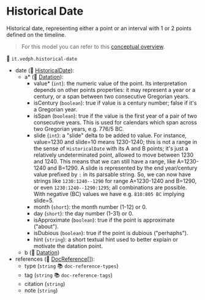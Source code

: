 # Historical Date

Historical date, representing either a point or an interval with 1 or 2 points defined on the timeline.

>For this model you can refer to this [conceptual overview](https://cadmus.fusi-soft.com/docs/data-architecture).

🔑 `it.vedph.historical-date`

- date (🧱 [HistoricalDate](https://github.com/vedph/cadmus-bricks/blob/master/docs/historical-date.md)):
  - a* (🧱 [Datation](https://github.com/vedph/cadmus-bricks/blob/master/docs/datation.md)):
    - value* (`int`): the numeric value of the point. Its interpretation depends on other points properties: it may represent a year or a century, or a span between two consecutive Gregorian years.
    - isCentury (`boolean`): true if value is a century number; false if it's a Gregorian year.
    - isSpan (`boolean`): true if the value is the first year of a pair of two consecutive years. This is used for calendars which span across two Gregorian years, e.g. 776/5 BC.
    - slide (`int`): a "slide" delta to be added to value. For instance, value=1230 and slide=10 means 1230-1240; this is not a range in the sense of `HistoricalDate` with its A and B points; it's just a relatively undeterminated point, allowed to move between 1230 and 1240. This means that we can still have a range, like A=1230-1240 and B=1290. A slide is represented by the end year/century value prefixed by `:` in its parsable string. So, we can now have strings like `1230:1240--1290` for range A=1230-1240 and B=1290, or even `1230:1240--1290:1295`; all combinations are possible. With negative (BC) values we have e.g. `810:805 BC` implying slide=5.
    - month (`short`): the month number (1-12) or 0.
    - day (`short`): the day number (1-31) or 0.
    - isApproximate (`boolean`): true if the point is approximate ("about").
    - isDubious (`boolean`): true if the point is dubious ("perhaphs").
    - hint (`string`): a short textual hint used to better explain or motivate the datation point.
  - b (🧱 [Datation](https://github.com/vedph/cadmus-bricks/blob/master/docs/datation.md))
- references (🧱 [DocReference[]](https://github.com/vedph/cadmus-bricks/blob/master/docs/doc-reference.md)):
  - type (`string` 📚 `doc-reference-types`)
  - tag (`string` 📚 `doc-reference-tags`)
  - citation (`string`)
  - note (`string`)
